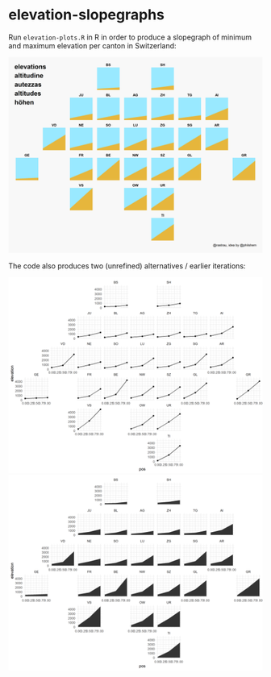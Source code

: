 # elevation-slopegraphs
Run `elevation-plots.R` in R in order to produce a slopegraph of minimum and maximum elevation per canton in Switzerland:

![Slopegraph of min and max elevation per canton in a tilemap arrangement](https://raw.githubusercontent.com/rastrau/elevation-slopegraphs/main/elevations.png)

The code also produces two (unrefined) alternatives / earlier iterations:

![](https://raw.githubusercontent.com/rastrau/elevation-slopegraphs/main/attempt-1.png)
![](https://raw.githubusercontent.com/rastrau/elevation-slopegraphs/main/attempt-2.png)
